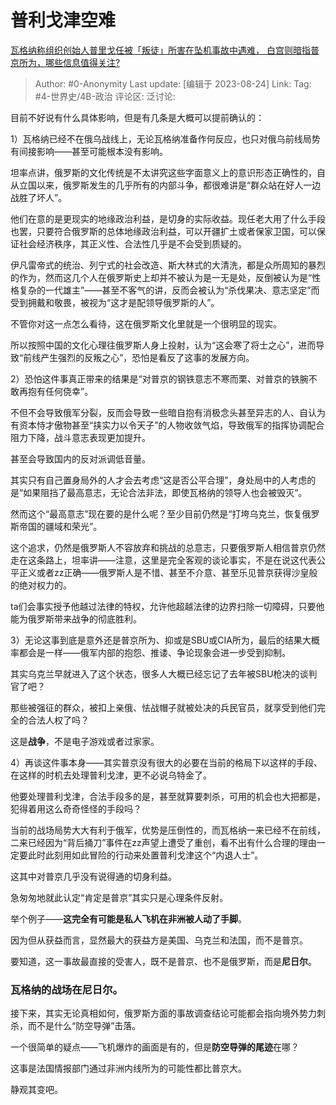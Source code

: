 # 普利戈津空难
[瓦格纳称组织创始人普里戈任被「叛徒」所害在坠机事故中遇难， 白宫则暗指普京所为，哪些信息值得关注?](https://www.zhihu.com/question/618879909/answer/3180163660)

> Author: #0-Anonymity
> Last update: [编辑于 2023-08-24]
> Link:
> Tag: #4-世界史/4B-政治 
> 评论区:
> 泛讨论:

目前不好说有什么具体影响，但是有几条是大概可以提前确认的：

1）瓦格纳已经不在俄乌战线上，无论瓦格纳准备作何反应，也只对俄乌前线局势有间接影响——甚至可能根本没有影响。

坦率点讲，俄罗斯的文化传统是不太讲究这些字面意义上的意识形态正确性的，自从立国以来，俄罗斯发生的几乎所有的内部斗争，都很难讲是“群众站在好人一边战胜了坏人”。

他们在意的是更现实的地缘政治利益，是切身的实际收益。现任老大用了什么手段也罢，只要符合俄罗斯的总体地缘政治利益，可以开疆扩土或者保家卫国，可以保证社会经济秩序，其正义性、合法性几乎是不会受到质疑的。

伊凡雷帝式的统治、列宁式的社会改造、斯大林式的大清洗，都是众所周知的暴烈的作为，然而这几个人在俄罗斯史上却并不被认为是一无是处，反倒被认为是“性格复杂的一代雄主”——甚至不客气的讲，反而会被认为“杀伐果决、意志坚定”而受到拥戴和敬畏，被视为“这才是配领导俄罗斯的人”。

不管你对这一点怎么看待，这在俄罗斯文化里就是一个很明显的现实。

所以按照中国的文化心理往俄罗斯人身上投射，认为“这会寒了将士之心”，进而导致“前线产生强烈的反叛之心”，恐怕是看反了这事的发展方向。

2）恐怕这件事真正带来的结果是“对普京的钢铁意志不寒而栗、对普京的铁腕不敢再抱有任何侥幸”。

不但不会导致俄军分裂，反而会导致一些暗自抱有消极念头甚至异志的人、自认为有资本恃才傲物甚至“挟实力以令天子”的人物收敛气焰，导致俄军的指挥协调配合阻力下降，战斗意志表现更加提升。

甚至会导致国内的反对派调低音量。

其实只有自己置身局外的人才会去考虑“这是否公平合理”，身处局中的人考虑的是“如果阻挡了最高意志，无论合法非法，即使瓦格纳的领导人也会被毁灭”。

然而这个“最高意志”现在要的是什么呢？至少目前仍然是“打垮乌克兰，恢复俄罗斯帝国的疆域和荣光”。

这个追求，仍然是俄罗斯人不容放弃和挑战的总意志，只要俄罗斯人相信普京仍然走在这条路上，坦率讲——注意，这里是完全客观的谈论事实，不是在说这代表公平正义或者zz正确——俄罗斯人是不惜、甚至不介意、甚至乐见普京获得沙皇般的绝对权力的。

ta们会事实授予他越过法律的特权，允许他超越法律的边界扫除一切障碍，只要他能为俄罗斯带来战争的彻底胜利。

3）无论这事到底是意外还是普京所为、抑或是SBU或CIA所为，最后的结果大概率都会是一样——俄军内部的抱怨、推诿、争论现象会进一步受到抑制。

其实乌克兰早就进入了这个状态，很多人大概已经忘记了去年被SBU枪决的谈判官了吧？

那些被强征的群众，被扣上亲俄、怯战帽子就被处决的兵民官员，就享受到他们完全的合法人权了吗？

这是**战争**，不是电子游戏或者过家家。

4）再谈这件事本身——其实普京没有很大的必要在当前的格局下以这样的手段、在这样的时机去处理普利戈津，更不必说乌特金了。

他要处理普利戈津，合法手段多的是，甚至就算要刺杀，可用的机会也大把都是，犯得着用这么奇奇怪怪的手段吗？

当前的战场局势大大有利于俄军，优势是压倒性的，而瓦格纳一来已经不在前线，二来已经因为“背后捅刀”事件在zz声望上遭受了重创，看不出有什么合理的理由一定要此时此刻用如此冒险的行动来处置普利戈津这个“内退人士”。

这其中对普京几乎没有说得通的切身利益。

急匆匆地就此认定“肯定是普京”其实只是心理条件反射。

举个例子——**这完全有可能是私人飞机在非洲被人动了手脚**。

因为但从获益而言，显然最大的获益方是美国、乌克兰和法国，而不是普京。

要知道，这一事故最直接的受害人，既不是普京、也不是俄罗斯，而是**尼日尔**。

### 瓦格纳的战场在尼日尔。 ###

接下来，其实无论真相如何，俄罗斯方面的事故调查结论可能都会指向境外势力刺杀，而不是什么“防空导弹”击落。

一个很简单的疑点——飞机爆炸的画面是有的，但是**防空导弹的尾迹**在哪？

这事是法国情报部门通过非洲内线所为的可能性都比普京大。

静观其变吧。